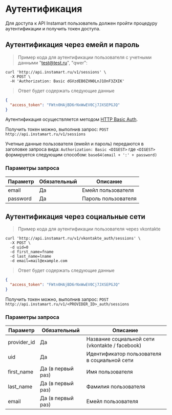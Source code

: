# Аутентификация

Для доступа к API Instamart пользователь должен пройти процедуру аутентификации и получить токен доступа.

## Аутентификация через емейл и пароль

> Пример кода для аутентификации пользователя с учетными данными "test@test.ru", "qwer":

```shell
curl 'http://api.instamart.ru/v1/sessions' \
  -X POST \
  -H 'Authorization: Basic dGVzdEB0ZXN0LnJ1OnF3ZXIK'
```
> Ответ будет содержать следующие данные

```json
{
  "access_token": "FWtn0HAjBD6rNxWwEV0Cj7JXSEPGJQ"
}
```

Аутентификация осуществляется методом [HTTP Basic Auth](https://en.wikipedia.org/wiki/Basic_access_authentication).

Получить токен можно, выполнив запрос:
`POST http://api.instamart.ru/v1/sessions`

Учетные данные пользователя (емейл и пароль) передаются в заголовке запроса вида:
`Authorization: Basic <DIGEST>`
где `<DIGEST>` формируется следующим способом: `base64(email + ':' + password)`

### Параметры запроса

Параметр | Обязательный | Описание
--------- | ------- | -----------
email | Да | Емейл пользователя
password | Да | Пароль пользователя

## Аутентификация через социальные сети

> Пример кода для аутентификации пользователя через vkontakte 

```shell
curl 'http://api.instamart.ru/v1/vkontakte_auth/sessions' \
  -X POST \
  -d uid=0
  -d first_name=fname
  -d last_name=lname
  -d email=mail@example.com
```
> Ответ будет содержать следующие данные

```json
{
  "access_token": "FWtn0HAjBD6rNxWwEV0Cj7JXSEPGJQ"
}
```

Получить токен можно, выполнив запрос:
`POST http://api.instamart.ru/v1/<PROVIDER_ID>_auth/sessions`

### Параметры запроса

Параметр | Обязательный | Описание
--------- | ------- | -----------
provider_id | Да | Название социальной сети (vkontakte / facebook)
uid | Да | Идентификатор пользователя в социальной сети
first_name | Да (в первый раз) | Имя пользователя
last_name | Да (в первый раз) | Фамилия пользователя
email | Да (в первый раз) | Емейл пользователя
